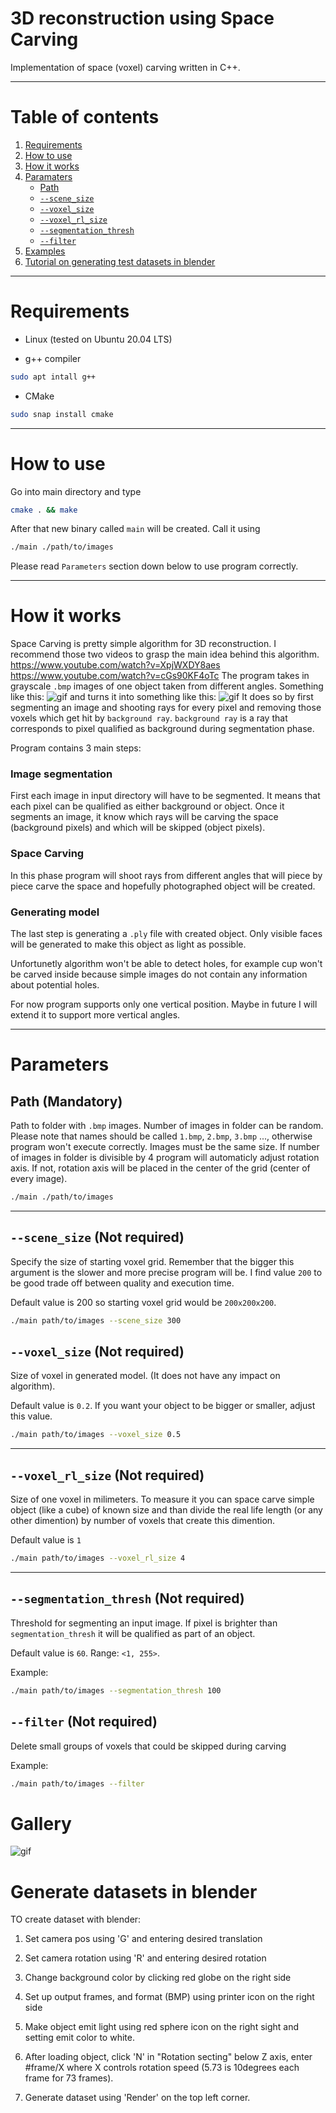 
# 3D reconstruction using Space Carving

Implementation of space (voxel) carving written in C++. 

---

# Table of contents

1. [Requirements](#requirements)
2. [How to use](#how-to-use)
3. [How it works](#how-it-works)
4. [Paramaters](#parameters)
    - [Path](#path)
    - [`--scene_size`](#scene_size)
    - [`--voxel_size`](#voxel_size)
    - [`--voxel_rl_size`](#voxel_rl_size)
    - [`--segmentation_thresh`](#thresh)
    - [`--filter`](#filter)
5. [Examples](#examples)
6. [Tutorial on generating test datasets in blender](#blender)


---

# Requirements <a name="requirements"></a>

- Linux (tested on Ubuntu 20.04 LTS)

- g++ compiler
```bash
sudo apt intall g++
```

- CMake
```bash
sudo snap install cmake
```

---

# How to use <a name="how-to-use"></a>

Go into main directory and type
```bash
cmake . && make
```
After that new binary called `main` will be created. Call it using
```bash
./main ./path/to/images
```

Please read `Parameters` section down below to use program correctly.


---

# How it works <a name="how-it-works"></a>

Space Carving is pretty simple algorithm for 3D reconstruction. I recommend those two videos to grasp the main idea behind this algorithm.
https://www.youtube.com/watch?v=XpjWXDY8aes
https://www.youtube.com/watch?v=cGs90KF4oTc
The program takes in grayscale `.bmp` images of one object taken from different angles. Something like this:
![gif](./docs_data/input_face.gif)
and turns it into something like this:
![gif](./docs_data/result_face.gif)
It does so by first segmenting an image and shooting rays for every pixel and removing those voxels which get hit by `background ray`.
`background ray` is a ray that corresponds to pixel qualified as background during segmentation phase.

Program contains 3 main steps:

### Image segmentation
First each image in input directory will have to be segmented. It means that each pixel can be qualified as either background or object. Once it segments an image, it know which rays will be carving the space (background pixels) and which will be skipped (object pixels).

### Space Carving
In this phase program will shoot rays from different angles that will piece by piece carve the space and hopefully photographed object will be created.

### Generating model
The last step is generating a `.ply` file with created object. Only visible faces will be generated to make this object as light as possible.

Unfortunetly algorithm won't be able to detect holes, for example cup won't be carved inside because simple images do not contain any information about potential holes.

For now program supports only one vertical position. Maybe in future I will extend it to support more vertical angles.

---

# Parameters <a name="parameters"></a>

## Path (Mandatory) <a name="path"></a>

Path to folder with `.bmp` images. Number of images in folder can be random. Please note that names should be called `1.bmp`, `2.bmp`, `3.bmp` ..., otherwise program won't execute correctly. Images must be the same size. If number of images in folder is divisible by 4 program will automaticly adjust rotation axis. If not, rotation axis will be placed in the center of the grid (center of every image).
```bash
./main ./path/to/images
```
---

## `--scene_size` (Not required) <a name="scene_size"></a>

Specify the size of starting voxel grid. Remember that the bigger this argument is the slower and more precise program will be. I find value `200` to be good trade off between quality and execution time.

Default value is 200 so starting voxel grid would be `200x200x200`.

```bash
./main path/to/images --scene_size 300
```

## `--voxel_size` (Not required) <a name="voxel_size"></a>

Size of voxel in generated model. (It does not have any impact on algorithm).

Default value is `0.2`. If you want your object to be bigger or smaller, adjust this value.

```bash
./main path/to/images --voxel_size 0.5
```
---

## `--voxel_rl_size` (Not required) <a name="voxel_rl_size"></a>

Size of one voxel in milimeters. To measure it you can space carve simple object (like a cube) of known size and than divide the real life length (or any other dimention) by number of voxels that create this dimention. 

Default value is `1`

```bash
./main path/to/images --voxel_rl_size 4
```
---

## `--segmentation_thresh` (Not required) <a name="thresh"></a>

Threshold for segmenting an input image. If pixel is brighter than `segmentation_thresh` it will be qualified as part of an object.

Default value is `60`. Range: `<1, 255>`.

Example:
```bash
./main path/to/images --segmentation_thresh 100
```

## `--filter` (Not required) <a name="filter"></a>

Delete small groups of voxels that could be skipped during carving

Example:
```bash
./main path/to/images --filter
```

# Gallery <a name="gallery"></a>

![gif](./docs_data/result_buggy.gif)

# Generate datasets in blender <a name="blender"></a>

TO create dataset with blender:

1. Set camera pos using 'G' and entering desired translation

2. Set camera rotation using 'R' and entering desired rotation

3. Change background color by clicking red globe on the right side

4. Set up output frames, and format (BMP) using printer icon on the right side

5. Make object emit light using red sphere icon on the right sight and setting emit color to white.

6. After loading object, click 'N' in "Rotation secting" below Z axis, enter #frame/X where X controls rotation speed (5.73 is 10degrees each frame for 73 frames).

7. Generate dataset using 'Render' on the top left corner.

